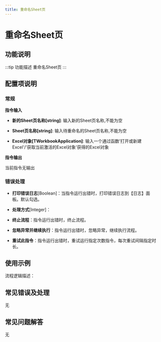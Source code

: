 ```yaml
---
title: 重命名Sheet页
---
```


# 重命名Sheet页

## 功能说明

:::tip 功能描述
重命名Sheet页
:::

## 配置项说明

### 常规

**指令输入**

- **新的Sheet页名称[string]**: 输入新的Sheet页名称,不能为空

- **Sheet页名称[string]**: 输入待重命名的Sheet页名称,不能为空

- **Excel对象[TWorkbookApplication]**: 输入一个通过函数'打开或新建Excel'/'获取当前激活的Excel对象'获得的Excel对象


**指令输出**

当前指令无输出

### 错误处理

- **打印错误日志**[Boolean]：当指令运行出错时，打印错误日志到【日志】面板。默认勾选。

- **处理方式**[Integer]：

 - **终止流程**：指令运行出错时，终止流程。

 - **忽略异常并继续执行**：指令运行出错时，忽略异常，继续执行流程。

 - **重试此指令**：指令运行出错时，重试运行指定次数指令，每次重试间隔指定时长。

## 使用示例

流程逻辑描述：

## 常见错误及处理

无

## 常见问题解答

无

